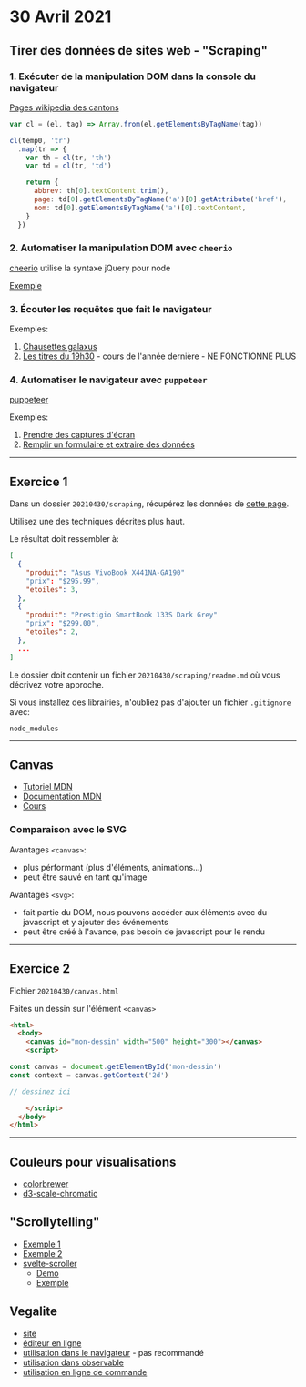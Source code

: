 # 30 Avril 2021

## Tirer des données de sites web - "Scraping"

### 1. Exécuter de la manipulation DOM dans la console du navigateur

[Pages wikipedia des cantons](https://fr.wikipedia.org/wiki/Canton_(Suisse)#Donn%C3%A9es_cantonales)

```js
var cl = (el, tag) => Array.from(el.getElementsByTagName(tag))

cl(temp0, 'tr')
  .map(tr => {
    var th = cl(tr, 'th')
    var td = cl(tr, 'td')

    return {
      abbrev: th[0].textContent.trim(),
      page: td[0].getElementsByTagName('a')[0].getAttribute('href'),
      nom: td[0].getElementsByTagName('a')[0].textContent,
    }
  })
```

### 2. Automatiser la manipulation DOM avec `cheerio`

[cheerio](https://cheerio.js.org/) utilise la syntaxe jQuery pour node

[Exemple](https://github.com/idris-maps/heig-datavis-2021/tree/master/modules/scrape_cheerio)

### 3. Écouter les requêtes que fait le navigateur

Exemples:

1. [Chausettes galaxus](https://github.com/idris-maps/heig-datavis-2021/tree/master/modules/scrape_chaussettes)
2. [Les titres du 19h30](https://github.com/idris-maps/heig-datavis-2020/blob/master/modules/19h30/scrape.md) - cours de l'année dernière - NE FONCTIONNE PLUS

### 4. Automatiser le navigateur avec `puppeteer`

[puppeteer](https://github.com/puppeteer/puppeteer/#puppeteer)

Exemples:

1. [Prendre des captures d'écran](https://github.com/idris-maps/heig-datavis-2021/tree/master/modules/puppet/capture.js)
2. [Remplir un formulaire et extraire des données](https://github.com/idris-maps/heig-datavis-2021/tree/master/modules/puppet/form.js)

---

## Exercice 1

Dans un dossier `20210430/scraping`, récupérez les données de [cette page](https://www.webscraper.io/test-sites/e-commerce/allinone/computers/laptops).

Utilisez une des techniques décrites plus haut.

Le résultat doit ressembler à:

```json
[
  {
    "produit": "Asus VivoBook X441NA-GA190"
    "prix": "$295.99",
    "etoiles": 3,
  },
  {
    "produit": "Prestigio SmartBook 133S Dark Grey"
    "prix": "$299.00",
    "etoiles": 2,
  },
  ...
]
```

Le dossier doit contenir un fichier `20210430/scraping/readme.md` où vous décrivez votre approche.

Si vous installez des librairies, n'oubliez pas d'ajouter un fichier `.gitignore` avec:

```
node_modules
```

---

## Canvas

* [Tutoriel MDN](https://developer.mozilla.org/en-US/docs/Web/API/Canvas_API/Tutorial)
* [Documentation MDN](https://developer.mozilla.org/en-US/docs/Web/API/CanvasRenderingContext2D)
* [Cours](https://observablehq.com/@idris-maps/canvas)

### Comparaison avec le SVG

Avantages `<canvas>`:

* plus pérformant (plus d'éléments, animations...)
* peut être sauvé en tant qu'image

Avantages `<svg>`:

* fait partie du DOM, nous pouvons accéder aux éléments avec du javascript et y ajouter des événements
* peut être créé à l'avance, pas besoin de javascript pour le rendu

---

## Exercice 2

Fichier `20210430/canvas.html`

Faites un dessin sur l'élément `<canvas>`

```html
<html>
  <body>
    <canvas id="mon-dessin" width="500" height="300"></canvas>
    <script>

const canvas = document.getElementById('mon-dessin')
const context = canvas.getContext('2d')

// dessinez ici

    </script>
  </body>
</html>
```

---

## Couleurs pour visualisations

* [colorbrewer](https://colorbrewer2.org)
* [d3-scale-chromatic](https://github.com/d3/d3-scale-chromatic/blob/master/README.md#api-reference)

## "Scrollytelling"

* [Exemple 1](https://shorthand.com/the-craft/an-introduction-to-scrollytelling/index.html)
* [Exemple 2](https://svearikes-graenser.surge.sh/)
* [svelte-scroller](https://github.com/sveltejs/svelte-scroller)
  - [Demo](https://svelte.dev/repl/76846b7ae27b3a21becb64ffd6e9d4a6?version=3.37.0)
  - [Exemple](https://svelte.dev/repl/235597817ab94bad952909ddb3f4169b?version=3.37.0)

## Vegalite

* [site](https://vega.github.io/vega-lite/)
* [éditeur en ligne](https://vega.github.io/editor/)
* [utilisation dans le navigateur](https://vega.github.io/vega-lite/usage/embed.html) - pas recommandé
* [utilisation dans observable](https://observablehq.com/@observablehq/tutorial-3-visualizing-data)
* [utilisation en ligne de commande](https://vega.github.io/vega-lite/usage/compile.html#cli)
